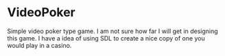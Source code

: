 # VideoPoker
Simple video poker type game.  I am not sure how far I will get in designing this game.  I have a idea of using SDL to create a nice copy of one you would play in a casino.
